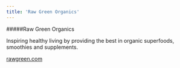```yaml
---
title: 'Raw Green Organics'
---
```


#####Raw Green Organics

Inspiring healthy living by providing the best in organic superfoods, smoothies and supplements.

[rawgreen.com](https://rawgreen.com/)